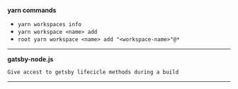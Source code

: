 **yarn commands**
- `yarn workspaces info`
- `yarn workspace <name> add`
- `root yarn workspace <name> add "<workspace-name>"@*`

---

**gatsby-node.js**

`Give accest to getsby lifecicle methods during a build`

---

